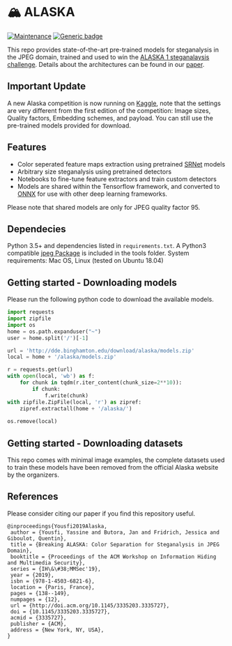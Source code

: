 # 🏔 ALASKA

[![Maintenance](https://img.shields.io/badge/Maintained%3F-Yes-green.svg)](https://github.com/YassineYousfi/alaska/issues)
[![Generic badge](https://img.shields.io/badge/Status-Beta-ffa500.svg)](https://github.com/YassineYousfi/alaska/pulse)

This repo provides state-of-the-art pre-trained models for steganalysis in the JPEG domain, trained and used to win the [ALASKA 1 steganalaysis challenge](https://alaska.utt.fr/#HallOfFame). Details about the architectures can be found in our [paper](http://www.ws.binghamton.edu/fridrich/Research/ALASKA-preprint1.pdf).

## Important Update
A new Alaska competition is now running on [Kaggle](https://www.kaggle.com/c/alaska2-image-steganalysis/overview), note that the settings are very different from the first edition of the competition: Image sizes, Quality factors, Embedding schemes, and payload. You can still use the pre-trained models provided for download.

## Features

- Color seperated feature maps extraction using pretrained [SRNet](http://www.ws.binghamton.edu/fridrich/Research/SRNet.pdf) models
- Arbitrary size steganalysis using pretrained detectors 
- Notebooks to fine-tune feature extractors and train custom detectors
- Models are shared within the Tensorflow framework, and converted to [ONNX](https://github.com/onnx/onnx) for use with other deep learning frameworks.

Please note that shared models are only for JPEG quality factor 95.

## Dependecies

Python 3.5+ and dependencies listed in `requirements.txt`.
A Python3 compatible [jpeg Package](http://www.ifs.schaathun.net/pysteg/pysteg.jpeg.html) is included in the tools folder.
System requirements: Mac OS, Linux (tested on Ubuntu 18.04)

## Getting started - Downloading models

Please run the following python code to download the available models.

```python
import requests
import zipfile
import os
home = os.path.expanduser("~")
user = home.split('/')[-1]

url = 'http://dde.binghamton.edu/download/alaska/models.zip'
local = home + '/alaska/models.zip'

r = requests.get(url)
with open(local, 'wb') as f:
    for chunk in tqdm(r.iter_content(chunk_size=2**10)): 
        if chunk:
            f.write(chunk)
with zipfile.ZipFile(local, 'r') as zipref:
    zipref.extractall(home + '/alaska/')
    
os.remove(local)
```

## Getting started - Downloading datasets

This repo comes with minimal image examples, the complete datasets used to train these models have been removed from the official Alaska website by the organizers.

## References

Please consider citing our paper if you find this repository useful.

```
@inproceedings{Yousfi2019Alaska,
 author = {Yousfi, Yassine and Butora, Jan and Fridrich, Jessica and Giboulot, Quentin},
 title = {Breaking ALASKA: Color Separation for Steganalysis in JPEG Domain},
 booktitle = {Proceedings of the ACM Workshop on Information Hiding and Multimedia Security},
 series = {IH\&\#38;MMSec'19},
 year = {2019},
 isbn = {978-1-4503-6821-6},
 location = {Paris, France},
 pages = {138--149},
 numpages = {12},
 url = {http://doi.acm.org/10.1145/3335203.3335727},
 doi = {10.1145/3335203.3335727},
 acmid = {3335727},
 publisher = {ACM},
 address = {New York, NY, USA},
} 
```
